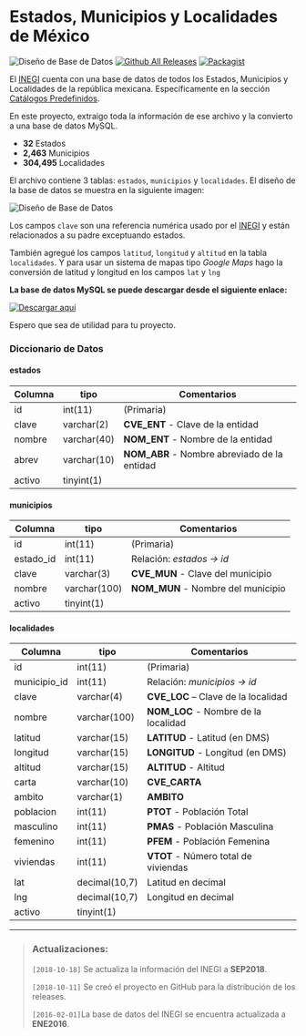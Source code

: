 # Estados, Municipios y Localidades de México

![Diseño de Base de Datos](http://developarts.com/bl-content/uploads/inegibanner.png)
[![Github All Releases](https://img.shields.io/badge/Download-GitHub-orange.svg?style=flat-square)](https://github.com/developarts/cat_localidad/releases/latest) 
[![Packagist](https://img.shields.io/packagist/l/doctrine/orm.svg?style=flat-square)](https://opensource.org/licenses/MIT)

El [INEGI](http://www.inegi.org.mx/) cuenta con una base de datos de todos los Estados, Municipios y Localidades de la república mexicana. Específicamente en la sección [Catálogos Predefinidos](http://www.inegi.org.mx/geo/contenidos/geoestadistica/catalogoclaves.aspx).

En este proyecto, extraigo toda la información de ese archivo y la convierto a una base de datos MySQL.

* **32** Estados
* **2,463** Municipios
* **304,495** Localidades

<!-- pagebreak -->

El archivo contiene 3 tablas: `estados`, `municipios` y `localidades`. El diseño de la base de datos se muestra en la siguiente imagen:

![Diseño de Base de Datos](http://developarts.com/bl-content/uploads/inegidbdesign.png)

Los campos `clave` son una referencia numérica usado por el [INEGI](http://www.inegi.org.mx/) y están relacionados a su padre exceptuando estados. 

También agregué los campos `latitud`, `longitud` y `altitud` en la tabla `localidades`. Y para usar un sistema de mapas tipo *Google Maps* hago la conversión de latitud y longitud en los campos `lat` y `lng` 

**La base de datos MySQL se puede descargar desde el siguiente enlace:**

[![Descargar aquí](http://developarts.com/bl-content/uploads/github.png)](https://github.com/developarts/cat_localidad/releases/latest)

Espero que sea de utilidad para tu proyecto.

### Diccionario de Datos
#### estados
| Columna | tipo | Comentarios |
| --- | --- | --- |
| id | int(11) | (Primaria) |
| clave | varchar(2) | **CVE_ENT** - Clave de la entidad |
| nombre | varchar(40) | **NOM_ENT** - Nombre de la entidad |
| abrev | varchar(10) | **NOM_ABR** - Nombre abreviado de la entidad |
| activo | tinyint(1) |  |

#### municipios
| Columna | tipo | Comentarios |
| --- | --- | --- |
| id | int(11) | (Primaria) |
| estado_id | int(11) | Relación: _estados -> id_ |
| clave | varchar(3) | **CVE_MUN** - Clave del municipio |
| nombre | varchar(100) | **NOM_MUN** - Nombre del municipio |
| activo | tinyint(1) |  |

#### localidades
| Columna | tipo | Comentarios |
| --- | --- | --- |
| id | int(11) | (Primaria) |
| municipio_id | int(11) | Relación: _municipios -> id_ |
| clave | varchar(4) | **CVE_LOC** – Clave de la localidad |
| nombre | varchar(100) | **NOM_LOC** - Nombre de la localidad |
| latitud | varchar(15) | **LATITUD** - Latitud (en DMS) |
| longitud | varchar(15) | **LONGITUD** - Longitud (en DMS) |
| altitud | varchar(15) | **ALTITUD** - Altitud |
| carta | varchar(10) | **CVE_CARTA** |
| ambito | varchar(1) | **AMBITO** |
| poblacion | int(11) | **PTOT** - Población Total |
| masculino | int(11) | **PMAS** - Población Masculina |
| femenino | int(11) | **PFEM** - Población Femenina |
| viviendas | int(11) | **VTOT** - Número total de viviendas |
| lat | decimal(10,7) | Latitud en decimal |
| lng | decimal(10,7) | Longitud en decimal |
| activo | tinyint(1) |  |

-----

> ### Actualizaciones:
> 
> `[2018-10-18]` Se actualiza la información del INEGI a **SEP2018**.
> 
> `[2018-10-11]` Se creó el proyecto en GitHub para la distribución de los releases.
> 
> `[2016-02-01]`La base de datos del INEGI se encuentra actualizada a **ENE2016**.
